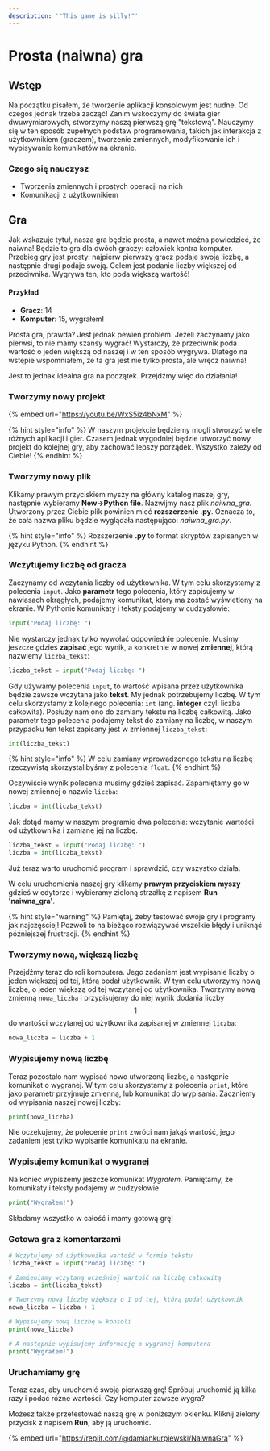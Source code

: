```yaml
---
description: '"This game is silly!"'
---
```


# Prosta (naiwna) gra

## Wstęp

Na początku pisałem, że tworzenie aplikacji konsolowym jest nudne. Od czegoś jednak trzeba zacząć! Zanim wskoczymy do świata gier dwuwymiarowych, stworzymy naszą pierwszą grę "tekstową". Nauczymy się w ten sposób zupełnych podstaw programowania, takich jak interakcja z użytkownikiem (graczem), tworzenie zmiennych, modyfikowanie ich i wypisywanie komunikatów na ekranie.

### Czego się nauczysz

* Tworzenia zmiennych i prostych operacji na nich
* Komunikacji z użytkownikiem

## Gra

Jak wskazuje tytuł, nasza gra będzie prosta, a nawet można powiedzieć, że naiwna! Będzie to gra dla dwóch graczy: człowiek kontra komputer.  Przebieg gry jest prosty: najpierw pierwszy gracz podaje swoją liczbę, a następnie drugi podaje swoją. Celem jest podanie liczby większej od przeciwnika. Wygrywa ten, kto poda większą wartość!

#### Przykład

* **Gracz**: 14
* **Komputer**: 15, wygrałem!

Prosta gra, prawda? Jest jednak pewien problem. Jeżeli zaczynamy jako pierwsi, to nie mamy szansy wygrać! Wystarczy, że przeciwnik poda wartość o jeden większą od naszej i w ten sposób wygrywa. Dlatego na wstępie wspomniałem, że ta gra jest nie tylko prosta, ale wręcz naiwna!

Jest to jednak idealna gra na początek. Przejdźmy więc do działania!

### Tworzymy nowy projekt

{% embed url="https://youtu.be/WxS5iz4bNxM" %}

{% hint style="info" %}
W naszym projekcie będziemy mogli stworzyć wiele różnych aplikacji i gier. Czasem jednak wygodniej będzie utworzyć nowy projekt do kolejnej gry, aby zachować lepszy porządek. Wszystko zależy od Ciebie!
{% endhint %}

### Tworzymy nowy plik

Klikamy prawym przyciskiem myszy na główny katalog naszej gry, następnie wybieramy **New->Python file**. Nazwijmy nasz plik *naiwna_gra*.
Utworzony przez Ciebie plik powinien mieć **rozszerzenie .py**. Oznacza to, że cała nazwa pliku będzie wyglądała następująco: *naiwna_gra.py*. 

{% hint style="info" %}
Rozszerzenie **.py** to format skryptów zapisanych w języku Python.
{% endhint %}

### Wczytujemy liczbę od gracza

Zaczynamy od wczytania liczby od użytkownika. W tym celu skorzystamy z polecenia `input`. Jako **parametr** tego polecenia, który zapisujemy w nawiasach okrągłych, podajemy komunikat, który ma zostać wyświetlony na ekranie.  W Pythonie komunikaty i teksty podajemy w cudzysłowie:

```python
input("Podaj liczbę: ")
```

Nie wystarczy jednak tylko wywołać odpowiednie polecenie. Musimy jeszcze gdzieś **zapisać** jego wynik, a konkretnie w nowej **zmiennej**, którą nazwiemy `liczba_tekst`:

```python
liczba_tekst = input("Podaj liczbę: ")
```

Gdy używamy polecenia `input`, to wartość wpisana przez użytkownika będzie zawsze wczytana jako **tekst**. My jednak potrzebujemy liczbę. W tym celu skorzystamy z kolejnego polecenia: `int` (ang. **integer** czyli liczba całkowita). Posłuży nam ono do zamiany tekstu na liczbę całkowitą. Jako parametr tego polecenia podajemy tekst do zamiany na liczbę, w naszym przypadku ten tekst zapisany jest w zmiennej `liczba_tekst`:

```python
int(liczba_tekst)
```

{% hint style="info" %}
W celu zamiany wprowadzonego tekstu na liczbę rzeczywistą skorzystalibyśmy z polecenia `float`.
{% endhint %}

Oczywiście wynik polecenia musimy gdzieś zapisać. Zapamiętamy go w nowej zmiennej o nazwie `liczba`:

```python
liczba = int(liczba_tekst)
```

Jak dotąd mamy w naszym programie dwa polecenia: wczytanie wartości od użytkownika i zamianę jej na liczbę.

```python
liczba_tekst = input("Podaj liczbę: ")
liczba = int(liczba_tekst)
```

Już teraz warto uruchomić program i sprawdzić, czy wszystko działa.

W celu uruchomienia naszej gry klikamy **prawym przyciskiem myszy** gdzieś w edytorze i wybieramy zieloną strzałkę z napisem **Run 'naiwna_gra'**.

{% hint style="warning" %}
Pamiętaj, żeby testować swoje gry i programy jak najczęściej! Pozwoli to na bieżąco rozwiązywać wszelkie błędy i uniknąć późniejszej frustracji.
{% endhint %}

### Tworzymy nową, większą liczbę

Przejdźmy teraz do roli komputera. Jego zadaniem jest wypisanie liczby o jeden większej od tej, którą podał użytkownik. W tym celu utworzymy nową liczbę, o jeden większą od tej wczytanej od użytkownika. Tworzymy nową zmienną `nowa_liczba` i przypisujemy do niej wynik dodania liczby $$1$$ do wartości wczytanej od użytkownika zapisanej w zmiennej `liczba`:

```python
nowa_liczba = liczba + 1
```

### Wypisujemy nową liczbę

Teraz pozostało nam wypisać nowo utworzoną liczbę, a następnie komunikat o wygranej. W tym celu skorzystamy z polecenia `print`, które jako parametr przyjmuje zmienną, lub komunikat do wypisania. Zaczniemy od wypisania naszej nowej liczby:

```python
print(nowa_liczba)
```

Nie oczekujemy, że polecenie `print` zwróci nam jakąś wartość, jego zadaniem jest tylko wypisanie komunikatu na ekranie. 

### Wypisujemy komunikat o wygranej

Na koniec wypiszemy jeszcze komunikat _Wygrałem_. Pamiętamy, że komunikaty i teksty podajemy w cudzysłowie.

```python
print("Wygrałem!")
```

Składamy wszystko w całość i mamy gotową grę!

### Gotowa gra z komentarzami

```python
# Wczytujemy od użytkownika wartość w formie tekstu
liczba_tekst = input("Podaj liczbę: ")

# Zamieniamy wczytaną wcześniej wartość na liczbę całkowitą
liczba = int(liczba_tekst)

# Tworzymy nową liczbę większą o 1 od tej, którą podał użytkownik
nowa_liczba = liczba + 1

# Wypisujemy nową liczbę w konsoli
print(nowa_liczba)

# A następnie wypisujemy informację o wygranej komputera
print("Wygrałem!")
```

### Uruchamiamy grę

Teraz czas, aby uruchomić swoją pierwszą grę!
Spróbuj uruchomić ją kilka razy i podać różne wartości.
Czy komputer zawsze wygra?

Możesz także przetestować naszą grę w poniższym okienku.
Kliknij zielony przycisk z napisem **Run**, aby ją uruchomić.

{% embed url="https://replit.com/@damiankurpiewski/NaiwnaGra" %}